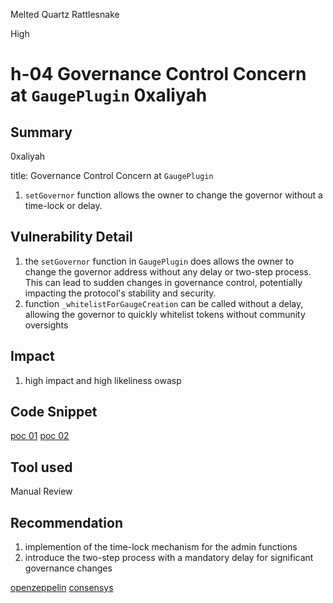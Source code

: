 Melted Quartz Rattlesnake

High

# h-04 Governance Control Concern at `GaugePlugin` 0xaliyah

## Summary

0xaliyah

title: Governance Control Concern at `GaugePlugin`

1. `setGovernor` function allows the owner to change the governor without a time-lock or delay.

## Vulnerability Detail

1. the `setGovernor` function in `GaugePlugin` does allows the owner to change the governor address without any delay or two-step process. This can lead to sudden changes in governance control, potentially impacting the protocol's stability and security.
2. function `_whitelistForGaugeCreation` can be called without a delay, allowing the governor to quickly whitelist tokens without community oversights

## Impact

1. high impact and high likeliness owasp

## Code Snippet

[poc 01](https://github.com/sherlock-audit/2024-06-velocimeter/blob/63818925987a5115a80eff4bd12578146a844cfd/v4-contracts/contracts/GaugePlugin.sol#L28)
[poc 02](https://github.com/sherlock-audit/2024-06-velocimeter/blob/63818925987a5115a80eff4bd12578146a844cfd/v4-contracts/contracts/GaugePlugin.sol#L33)

## Tool used

Manual Review

## Recommendation

1. implemention of the time-lock mechanism for the admin functions
2. introduce the two-step process with a mandatory delay for significant governance changes

[openzeppelin](https://blog.openzeppelin.com/protect-your-users-with-smart-contract-timelocks)
[consensys](https://consensys.io/diligence/audits/2020/12/1inch-liquidity-protocol/#unpredictable-behavior-for-users-due-to-admin-front-running-or-general-bad-timing)
